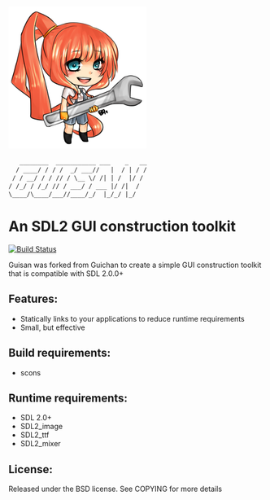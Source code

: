 ![logo](examples/guisan.png "GUISAN")
```
   ________  ___________ ___    _   __
  / ____/ / / /  _/ ___//   |  / | / /
 / / __/ / / // / \__ \/ /| | /  |/ /
/ /_/ / /_/ // / ___/ / ___ |/ /|  /
\____/\____/___//____/_/  |_/_/ |_/
```

  An SDL2 GUI construction toolkit
======================================

[![Build Status](https://travis-ci.org/gbaudic/guisan.svg?branch=master)](https://travis-ci.org/gbaudic/guisan)

Guisan was forked from Guichan to create a simple GUI construction toolkit that is compatible with SDL 2.0.0+

## Features:

* Statically links to your applications to reduce runtime requirements
* Small, but effective

## Build requirements:

* scons

## Runtime requirements:

* SDL 2.0+
* SDL2_image
* SDL2_ttf
* SDL2_mixer

## License:

Released under the BSD license. See COPYING for more details
